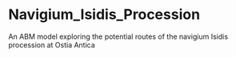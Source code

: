 # Navigium_Isidis_Procession
An ABM model exploring the potential routes of the navigium Isidis procession at Ostia Antica
